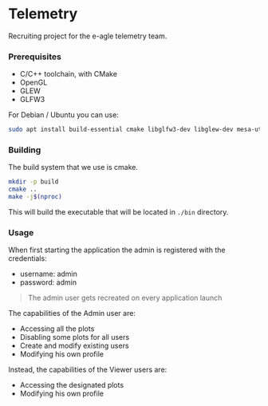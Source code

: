 # Telemetry

Recruiting project for the e-agle telemetry team.

### Prerequisites

- C/C++ toolchain, with CMake
- OpenGL
- GLEW
- GLFW3

For Debian / Ubuntu you can use:

```bash
sudo apt install build-essential cmake libglfw3-dev libglew-dev mesa-utils
```

### Building

The build system that we use is cmake.

```bash
mkdir -p build
cmake ..
make -j$(nproc)
```

This will build the executable that will be located in `./bin` directory.

### Usage

When first starting the application the admin is registered with the credentials:
- username: admin
- password: admin

> The admin user gets recreated on every application launch

The capabilities of the Admin user are:
- Accessing all the plots
- Disabling some plots for all users
- Create and modify existing users
- Modifying his own profile

Instead, the capabilities of the Viewer users are:
- Accessing the designated plots
- Modifying his own profile
